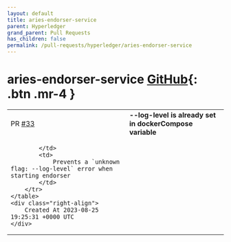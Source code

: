 ```yaml
---
layout: default
title: aries-endorser-service
parent: Hyperledger
grand_parent: Pull Requests
has_children: false
permalink: /pull-requests/hyperledger/aries-endorser-service
---
```


# aries-endorser-service <span class="fs-3 right-align">[GitHub](https://github.com/hyperledger/aries-endorser-service){: .btn .mr-4 }</span>


<div>
    <table>
        <tr>
            <td>
                PR <a href="https://github.com/hyperledger/aries-endorser-service/pull/33" class=".btn">#33</a>
            </td>
            <td>
                <b>
                    --log-level is already set in dockerCompose variable
                </b>
            </td>
        </tr>
        <tr>
            <td>
                
            </td>
            <td>
                Prevents a `unknown flag: --log-level` error when starting endorser
            </td>
        </tr>
    </table>
    <div class="right-align">
        Created At 2023-08-25 19:25:31 +0000 UTC
    </div>
</div>

